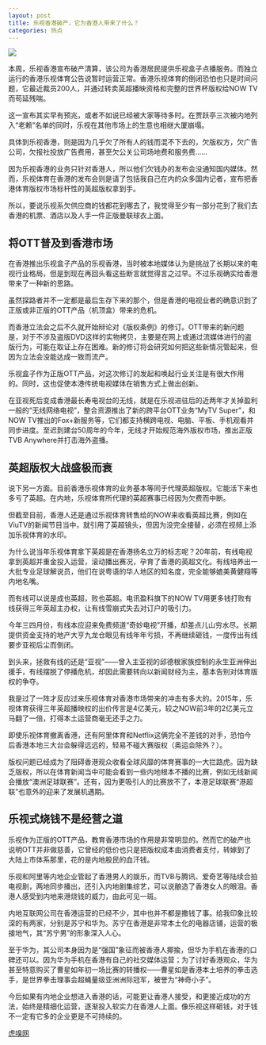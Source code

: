 ```yaml
---
layout: post
title: 乐视香港破产，它为香港人带来了什么？
categories: 热点
---
```

![](https://ws1.sinaimg.cn/large/4b91f9d5ly1fvcogbjyo2j20on0dwtjq.jpg)

本周，乐视香港宣布破产清算，该公司为香港居民提供乐视盒子点播服务。而独立运行的香港乐视体育公告说暂时运营正常。香港乐视体育的倒闭恐怕也只是时间问题，它最近裁员200人，并通过转卖英超播映资格和完整的世界杯版权给NOW TV而苟延残喘。

这一宣布其实早有预兆，或者不如说已经被大家等待多时。在贾跃亭三次被内地列入“老赖”名单的同时，乐视在其他市场上的生意也相继大厦崩塌。

具体到乐视香港，则是因为几乎欠了所有人的钱而混不下去的，欠版权方，欠广告公司，欠报社投放广告费用，甚至欠公关公司场地费和服务费……

因为乐视香港的业务只针对香港人，所以他们欠钱办的发布会没通知国内媒体。然而，乐视体育在香港的发布会则是请了包括我自己在内的众多国内记者，宣布把香港体育版权市场标杆性的英超版权拿到手。

所以，要说乐视系欠供应商的钱都花到哪去了，我觉得至少有一部分花到了我们去香港的机票、酒店以及人手一件正版曼联球衣上面。

## 将OTT普及到香港市场

在香港推出乐视盒子产品的乐视香港，当时被本地媒体认为是挑战了长期以来的电视行业格局，但是到现在再回头看这些断言就觉得言之过早。不过乐视确实给香港带来了一种新的思路。

虽然探路者并不一定都是最后生存下来的那个，但是香港的电视业者的确意识到了正版或非正版的OTT产品（机顶盒）带来的危机。

而香港立法会之后不久就开始辩论对《版权条例》的修订。OTT带来的新问题是，对于不涉及盗版DVD这样的实物拷贝，主要是在网上或通过流媒体进行的盗版行为，可能在取证上存在困难。新的修订将会研究如何把这些新情况管起来，但因为立法会没能达成一致而流产。

乐视盒子作为正版OTT产品，对这次修订的发起和唤起行业关注是有很大作用的。同时，这也促使本港传统电视媒体在销售方式上做出创新。

在亚视死后变成香港最长寿电视台的无线，就是在乐视进驻后的近两年才关掉盈利一般的“无线网络电视”，整合资源推出了新的跨平台OTT业务“MyTV Super”，和NOW TV推出的Fox+新服务等，它们都支持横跨电视、电脑、平板、手机观看并同步进度。至迟到建台50周年的今年，无线才开始规范海外版权市场，推出正版TVB Anywhere并打击海外盗播。

## 英超版权大战盛极而衰

说下另一方面。目前香港乐视体育的业务基本等同于代理英超版权。它能活下来也多亏了英超。在内地，乐视体育所代理的英超赛事已经因为欠费而中断。

但截至目前，香港人还是通过乐视体育转售给的NOW来收看英超比赛，例如在ViuTV的新闻节目当中，就引用了英超镜头，但因为没完全接替，必须在视频上添加乐视体育的水印。

为什么说当年乐视体育拿下英超是在香港扬名立万的标志呢？20年前，有线电视拿到英超并重金投入运营，滚动播出赛况，孕育了香港的英超文化。有线培养出一大批专业足球解说员，他们在说粤语的华人地区的知名度，完全能够媲美黄健翔等内地名嘴。

而有线可以说是成也英超，败也英超。电讯盈科旗下的NOW TV用更多钱打败有线获得三年英超主办权，让有线雪崩式失去对订户的吸引力。

今年三四月份，有线本应迎来免费频道“奇妙电视”开播，却差点儿山穷水尽。长期提供资金支持的地产大亨九龙仓眼见有线年年亏损，不再继续砸钱，一度传出有线要步亚视后尘而倒闭。

到头来，拯救有线的还是“亚视”——曾入主亚视的邱德根家族控制的永生亚洲伸出援手，有线摆脱了停播危机，却因此需要转向以新闻财经为主，基本告别对体育版权的争夺。

我是过了一阵才反应过来乐视体育对香港市场带来的冲击有多大的。2015年，乐视体育获得三年英超播映权的出价传言是4亿美元，较之NOW前3年的2亿美元立马翻了一倍，打得本土运营商毫无还手之力。

即使乐视体育撤离香港，还有阿里体育和Netflix这俩完全不差钱的对手，恐怕今后香港本地三大台会躲得远远的，轻易不碰大赛版权（奥运会除外？）。

版权问题已经成为了阻碍香港观众收看全球风靡的体育赛事的一大拦路虎。因为缺乏版权，所以在体育新闻当中可能会看到一些内地根本不播的比赛，例如无线新闻会播放“澳洲足球联赛”。还有，因为更吸引人的比赛放不了，本港足球联赛“港超联”也意外的迎来了发展机遇期。

## 乐视式烧钱不是经营之道

乐视作为正版的OTT产品，教育香港市场的作用是非常明显的。然而它的破产也说明OTT并非做慈善，它曾经的低价也只是把版权成本由消费者支付，转嫁到了大陆上市体系那里，花的是内地股民的血汗钱。

乐视和阿里等内地企业管起了香港男人的娱乐，而TVB与腾讯、爱奇艺等陆续合拍电视剧，两地同步播出，还引入内地剧集综艺，可以说酿造了香港女人的眼泪。香港人感受到内地来港烧钱的威力，由此可见一斑。

内地互联网公司在香港运营的已经不少，其中也并不都是撒钱了事。给我印象比较深的有两家，分别是苏宁和华为。苏宁在香港是非常本土化的电器店铺，运营的极接地气，其“苏宁男”的形象深入人心。

至于华为，其公司本身因为是“强国”象征而被香港人揶揄，但华为手机在香港的口碑还可以。因为华为手机在香港有自己的社交媒体运营；为了讨好香港观众，华为甚至特意购买了曹星如年初一场比赛的转播权——曹星如是香港本土培养的拳击选手，是世界拳击理事会超蝇量级亚洲洲际冠军，被誉为“神奇小子”。

今后如果有内地企业想进入香港的话，可能更让香港人接受，和更接近成功的方法，始终是精细化运营，逐渐投入软实力在香港人上面。像乐视这样砸钱，对于钱不一定有它多的企业更是不可持续的。

[虎嗅网](https://www.huxiu.com/article/227098.html)